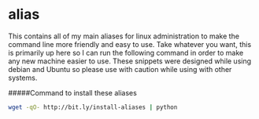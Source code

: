 # alias
This contains all of my main aliases for linux administration to make the command line more friendly and easy to use. Take whatever you want, this is primarily up here so I can run the following command in order to make any new machine easier to use. These snippets were designed while using debian and Ubuntu so please use with caution while using with other systems.

#####Command to install these aliases

```bash
wget -qO- http://bit.ly/install-aliases | python
```
